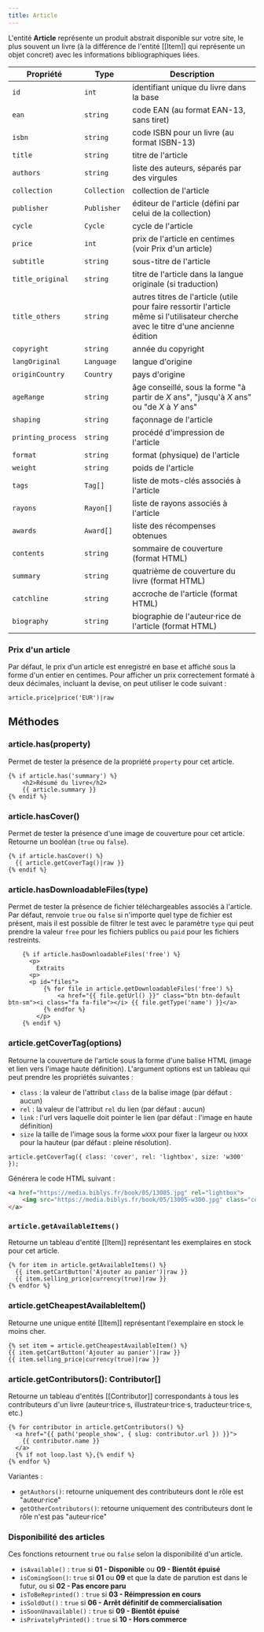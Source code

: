 ```yaml
---
title: Article
---
```


L'entité **Article** représente un produit abstrait disponible sur votre site, le plus souvent un livre (à la différence de l'entité [[Item]] qui représente un objet concret) avec les informations bibliographiques liées.

| Propriété          | Type         | Description                                                                                                                         |
|--------------------|--------------|-------------------------------------------------------------------------------------------------------------------------------------|
| `id`               | `int`        | identifiant unique du livre dans la base                                                                                            |
| `ean`              | `string`     | code EAN (au format EAN-13, sans tiret)                                                                                             |
| `isbn`             | `string`     | code ISBN pour un livre (au format ISBN-13)                                                                                         |
| `title`            | `string`     | titre de l'article                                                                                                                  |
| `authors`          | `string`     | liste des auteurs, séparés par des virgules                                                                                         |
| `collection`       | `Collection` | collection de l'article                                                                                                             |
| `publisher`        | `Publisher`  | éditeur de l'article (défini par celui de la collection)                                                                            |
| `cycle`            | `Cycle`      | cycle de l'article                                                                                                                  |
| `price`            | `int`        | prix de l'article en centimes (voir Prix d'un article)                                                                              |
| `subtitle`         | `string`     | sous-titre de l'article                                                                                                             |
| `title_original`   | `string`     | titre de l'article dans la langue originale (si traduction)                                                                         |
| `title_others`     | `string`     | autres titres de l'article (utile pour faire ressortir l'article même si l'utilisateur cherche avec le titre d'une ancienne édition |
| `copyright`        | `string`     | année du copyright                                                                                                                  |
| `langOriginal`     | `Language`   | langue d'origine                                                                                                                    |
| `originCountry`    | `Country`    | pays d'origine                                                                                                                      |
| `ageRange`         | `string`     | âge conseillé, sous la forme "à partir de *X* ans", "jusqu'à *X* ans" ou "de *X* à *Y* ans"                                         |
| `shaping`          | `string`     | façonnage de l'article                                                                                                              |
| `printing_process` | `string`     | procédé d'impression de l'article                                                                                                   |
| `format`           | `string`     | format (physique) de l'article                                                                                                      |
| `weight`           | `string`     | poids de l'article                                                                                                                  |
| `tags`             | `Tag[]`      | liste de mots-clés associés à l'article                                                                                             |
| `rayons`           | `Rayon[]`    | liste de rayons associés à l'article                                                                                                |
| `awards`           | `Award[]`    | liste des récompenses obtenues                                                                                                      |
| `contents`         | `string`     | sommaire de couverture (format HTML)                                                                                                |
| `summary`          | `string`     | quatrième de couverture du livre (format HTML)                                                                                      |
| `catchline`        | `string`     | accroche de l'article (format HTML)                                                                                                 |
| `biography`        | `string`     | biographie de l'auteur·rice de l'article (format HTML)                                                                              |

### Prix d'un article

Par défaut, le prix d'un article est enregistré en base et affiché sous la forme d'un entier en centimes. Pour afficher un prix correctement formaté à deux décimales, incluant la devise, on peut utiliser le code suivant :

```twig
article.price|price('EUR')|raw
```

## Méthodes

### article.has(property)

Permet de tester la présence de la propriété `property` pour cet article.

```twig
{% if article.has('summary') %}
	<h2>Résumé du livre</h2>
	{{ article.summary }}
{% endif %}
```

### article.hasCover()

Permet de tester la présence d'une image de couverture pour cet article.
Retourne un booléan (`true` ou `false`).

```twig
{% if article.hasCover() %}
  {{ article.getCoverTag()|raw }}
{% endif %}
```

### article.hasDownloadableFiles(type)

Permet de tester la présence de fichier téléchargeables associés à l'article. Par défaut, renvoie `true` ou `false` si n'importe quel type de fichier est présent, mais il est possible de filtrer le test avec le paramètre `type` qui peut prendre la valeur `free` pour les fichiers publics ou `paid` pour les fichiers restreints.

```twig
    {% if article.hasDownloadableFiles('free') %}
      <p>
        Extraits
      <p>
      <p id="files">
          {% for file in article.getDownloadableFiles('free') %}
              <a href="{{ file.getUrl() }}" class="btn btn-default btn-sm"><i class="fa fa-file"></i> {{ file.getType('name') }}</a>
          {% endfor %}
        </p>
    {% endif %}
```

### article.getCoverTag(options)

Retourne la couverture de l'article sous la forme d'une balise HTML (image et lien vers l'image haute définition). L'argument options est un tableau qui peut prendre les propriétés suivantes :

* `class` : la valeur de l'attribut `class` de la balise image (par défaut : aucun)
* `rel` : la valeur de l'attribut `rel` du lien (par défaut : aucun)
* `link` : l'url vers laquelle doit pointer le lien (par défaut : l'image en haute définition)
* `size` la taille de l'image sous la forme `wXXX` pour fixer la largeur ou `hXXX` pour la hauteur (par défaut : pleine résolution).

```twig
article.getCoverTag({ class: 'cover', rel: 'lightbox', size: 'w300' });
```

Générera le code HTML suivant :

```html
<a href="https://media.biblys.fr/book/05/13005.jpg" rel="lightbox">
    <img src="https://media.biblys.fr/book/05/13005-w300.jpg" class="cover" alt="Titre du livre">
</a>
```

### `article.getAvailableItems()`

Retourne un tableau d'entité [[Item]] représentant les exemplaires en stock pour cet article.

```twig
{% for item in article.getAvailableItems() %}
  {{ item.getCartButton('Ajouter au panier')|raw }}
  {{ item.selling_price|currency(true)|raw }}
{% endfor %}
```

### article.getCheapestAvailableItem()

Retourne une unique entité [[Item]] représentant l'exemplaire en stock le moins cher.

```twig
{% set item = article.getCheapestAvailableItem() %}
{{ item.getCartButton('Ajouter au panier')|raw }}
{{ item.selling_price|currency(true)|raw }}
```

### article.getContributors(): Contributor[]

Retourne un tableau d'entités [[Contributor]] correspondants à tous les contributeurs d'un livre (auteur·trice·s, illustrateur·trice·s, traducteur·trice·s, etc.)

```twig
{% for contributor in article.getContributors() %}
  <a href="{{ path('people_show', { slug: contributor.url }) }}">
    {{ contributor.name }}
  </a>
  {% if not loop.last %},{% endif %}
{% endfor %}
```

Variantes :
- `getAuthors()`: retourne uniquement des contributeurs dont le rôle est "auteur·rice"
- `getOtherContributors()`: retourne uniquement des contributeurs dont le rôle n'est pas "auteur·rice"

### Disponibilité des articles

Ces fonctions retournent `true` ou `false` selon la disponibilité d'un article.

* `isAvailable()` : `true` si **01 - Disponible** ou **09 - Bientôt épuisé**
* `isComingSoon()`: `true` si **01** ou **09** et que la date de parution est dans le futur, ou si **02 - Pas encore paru**
* `isToBeReprinted()` : `true` si **03 - Réimpression en cours**
* `isSoldOut()` : `true` si **06 - Arrêt définitif de commercialisation**
* `isSoonUnavailable()` : `true` si **09 - Bientôt épuisé**
* `isPrivatelyPrinted()` : `true` si **10 - Hors commerce**
